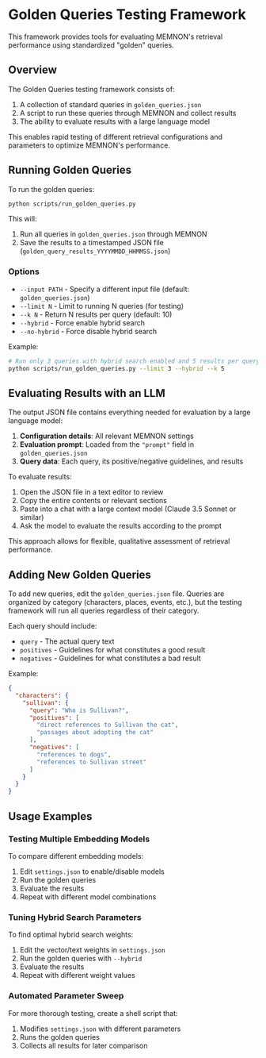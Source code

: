 # Golden Queries Testing Framework

This framework provides tools for evaluating MEMNON's retrieval performance using standardized "golden" queries.

## Overview

The Golden Queries testing framework consists of:

1. A collection of standard queries in `golden_queries.json`
2. A script to run these queries through MEMNON and collect results
3. The ability to evaluate results with a large language model

This enables rapid testing of different retrieval configurations and parameters to optimize MEMNON's performance.

## Running Golden Queries

To run the golden queries:

```bash
python scripts/run_golden_queries.py
```

This will:
1. Run all queries in `golden_queries.json` through MEMNON
2. Save the results to a timestamped JSON file (`golden_query_results_YYYYMMDD_HHMMSS.json`)

### Options

- `--input PATH` - Specify a different input file (default: `golden_queries.json`)
- `--limit N` - Limit to running N queries (for testing)
- `--k N` - Return N results per query (default: 10)
- `--hybrid` - Force enable hybrid search
- `--no-hybrid` - Force disable hybrid search

Example:

```bash
# Run only 3 queries with hybrid search enabled and 5 results per query
python scripts/run_golden_queries.py --limit 3 --hybrid --k 5
```

## Evaluating Results with an LLM

The output JSON file contains everything needed for evaluation by a large language model:

1. **Configuration details**: All relevant MEMNON settings
2. **Evaluation prompt**: Loaded from the `"prompt"` field in `golden_queries.json`
3. **Query data**: Each query, its positive/negative guidelines, and results

To evaluate results:

1. Open the JSON file in a text editor to review
2. Copy the entire contents or relevant sections
3. Paste into a chat with a large context model (Claude 3.5 Sonnet or similar)
4. Ask the model to evaluate the results according to the prompt

This approach allows for flexible, qualitative assessment of retrieval performance.

## Adding New Golden Queries

To add new queries, edit the `golden_queries.json` file. Queries are organized by category (characters, places, events, etc.), but the testing framework will run all queries regardless of their category.

Each query should include:
- `query` - The actual query text
- `positives` - Guidelines for what constitutes a good result
- `negatives` - Guidelines for what constitutes a bad result

Example:

```json
{
  "characters": {
    "sullivan": {
      "query": "Who is Sullivan?",
      "positives": [
        "direct references to Sullivan the cat",
        "passages about adopting the cat"
      ],
      "negatives": [
        "references to dogs",
        "references to Sullivan street"
      ]
    }
  }
}
```

## Usage Examples

### Testing Multiple Embedding Models

To compare different embedding models:

1. Edit `settings.json` to enable/disable models
2. Run the golden queries
3. Evaluate the results
4. Repeat with different model combinations

### Tuning Hybrid Search Parameters

To find optimal hybrid search weights:

1. Edit the vector/text weights in `settings.json`
2. Run the golden queries with `--hybrid`
3. Evaluate the results
4. Repeat with different weight values

### Automated Parameter Sweep

For more thorough testing, create a shell script that:
1. Modifies `settings.json` with different parameters
2. Runs the golden queries
3. Collects all results for later comparison